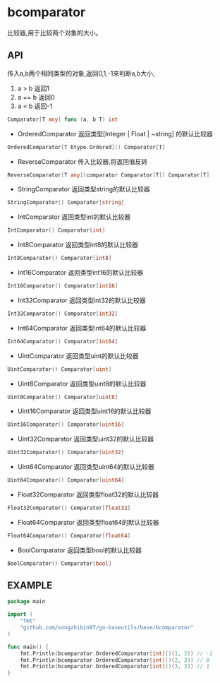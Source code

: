 # bcomparator

比较器,用于比较两个对象的大小。

## API

传入a,b两个相同类型的对象,返回0,1,-1来判断a,b大小,

1. a > b 返回1
2. a == b 返回0
3. a < b 返回-1

```go
Comparator[T any] func (a, b T) int
```

- OrderedComparator 返回类型[Integer | Float | ~string] 的默认比较器

```go
OrderedComparator[T btype.Ordered]() Comparator[T]
```

- ReverseComparator 传入比较器,将返回值反转

```go
ReverseComparator[T any](comparator Comparator[T]) Comparator[T]
```

- StringComparator 返回类型string的默认比较器

```go
StringComparator() Comparator[string]
```

- IntComparator 返回类型int的默认比较器

```go
IntComparator() Comparator[int]
```

- Int8Comparator 返回类型int8的默认比较器

```go
Int8Comparator() Comparator[int8]
```

- Int16Comparator 返回类型int16的默认比较器

```go
Int16Comparator() Comparator[int16]
```

- Int32Comparator 返回类型int32的默认比较器

```go
Int32Comparator() Comparator[int32]
```

- Int64Comparator 返回类型int64的默认比较器

```go
Int64Comparator() Comparator[int64]
```

- UintComparator 返回类型uint的默认比较器

```go
UintComparator() Comparator[uint]
```

- Uint8Comparator 返回类型uint8的默认比较器

```go
Uint8Comparator() Comparator[uint8]
```

- Uint16Comparator 返回类型uint16的默认比较器

```go
Uint16Comparator() Comparator[uint16]
```

- Uint32Comparator 返回类型uint32的默认比较器

```go
Uint32Comparator() Comparator[uint32]
```

- Uint64Comparator 返回类型uint64的默认比较器

```go
Uint64Comparator() Comparator[uint64]
```

- Float32Comparator 返回类型float32的默认比较器

```go
Float32Comparator() Comparator[float32]
```

- Float64Comparator 返回类型float64的默认比较器

```go
Float64Comparator() Comparator[float64]
```

- BoolComparator 返回类型bool的默认比较器

```go
BoolComparator() Comparator[bool]
```

## EXAMPLE

```go
package main

import (
	"fmt"
	"github.com/songzhibin97/go-baseutils/base/bcomparator"
)

func main() {
	fmt.Println(bcomparator.OrderedComparator[int]()(1, 2)) // -1
	fmt.Println(bcomparator.OrderedComparator[int]()(2, 2)) // 0
	fmt.Println(bcomparator.OrderedComparator[int]()(3, 2)) // 1
}
```